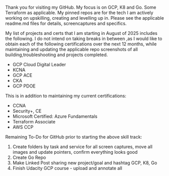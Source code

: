 Thank you for visiting my GitHub. My focus is on GCP, K8 and Go. Some Terraform as applicable. My pinned repos are for the tech I am actively working on upskilling, creating and levelling up in. Please see the applicable readme.md files for details, screencaptures and specifics. 

My list of projects and certs that I am starting in August of 2025 includes the following. I do not intend on taking breaks in between ,as I would like to obtain each of the following certifications over the next 12 months, while maintaining and updating the applicable repo screenshots of all building,troubleshooting and projects completed.

- GCP Cloud Digital Leader 
- KCNA 
- GCP ACE 
- CKA 
- GCP PDOE 

This is in addition to maintaining my current certifications:

- CCNA 
- Security+, CE
- Microsoft Certified: Azure Fundamentals
- Terraform Associate
- AWS CCP

Remaining To-Do for GitHub prior to starting the above skill track:
1. Create folders by task and service for all screen captures, move all images and update pointers, confirm everything looks good
2. Create Go Repo
3. Make Linked Post sharing new project/goal and hashtag GCP, K8, Go
4. Finish Udacity GCP course - upload and annotate all
